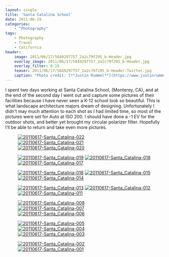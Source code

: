 ```yaml
---
layout: single
title: 'Santa Catalina School'
date: 2011-06-19
categories:
    - "Photography"
tags:
    - Photography
    - Travel
    - California
header:
    image: 2011/06/17/5849297757_2a2c79f295_b-Header.jpg
    overlay_image: 2011/06/17/5849297757_2a2c79f295_b-Header.jpg
    overlay_filter: 0.15
    teaser: 2011/06/17/5849297757_2a2c79f295_b-Header-Twitter.jpg 		# Shrink image to 575 width
    caption: "Photo credit: [**Justin Rummel**](https://www.justinrummel.com)"
---
```

I spent two days working at Santa Catalina School, (Monterey, CA), and at the end of the second day I went out and capture some pictures of their facilities because I have never seen a K-12 school look so beautiful. This is what landscape architecture majors dream of designing. Unfortunately I didn’t may much attention to each shot as I had limited time, so most of the pictures were set for Auto at ISO 200. I should have done a -1 EV for the outdoor shots, and better yet brought my circular polarizer filter. Hopefully I’ll be able to return and take even more pictures.

<figure class="third">
<a href="https://www.flickr.com/photos/justinrummel/5849866578/"><img src="https://farm3.static.flickr.com/2513/5849866578_4dd072eab6_m.jpg" title="20110617-Santa_Catalina-022" /></a>
<a href="https://www.flickr.com/photos/justinrummel/5849297757/"><img src="https://farm6.static.flickr.com/5196/5849297757_2a2c79f295_m.jpg" title="20110617-Santa_Catalina-021" /></a>
<a href="https://www.flickr.com/photos/justinrummel/5849310905/"><img src="https://farm3.static.flickr.com/2779/5849310905_428cdd3d73_m.jpg" title="20110617-Santa_Catalina-020" /></a>
</figure>
<figure class="third">
<a href="https://www.flickr.com/photos/justinrummel/5849865176/"><img src="https://farm6.static.flickr.com/5235/5849865176_00df418df0_m.jpg" title="20110617-Santa_Catalina-019" /></a>
<a href="https://www.flickr.com/photos/justinrummel/5849309607/"><img src="https://farm6.static.flickr.com/5236/5849309607_7a66682274_m.jpg" title="20110617-Santa_Catalina-018" /></a>
<a href="https://www.flickr.com/photos/justinrummel/5849308531/"><img src="https://farm3.static.flickr.com/2580/5849308531_85d24b0d06_m.jpg" title="20110617-Santa_Catalina-017" /></a>
</figure>
<figure class="third">
<a href="https://www.flickr.com/photos/justinrummel/5849862404/"><img src="https://farm4.static.flickr.com/3104/5849862404_95426ac711_m.jpg" title="20110617-Santa_Catalina-016" /></a>
<a href="https://www.flickr.com/photos/justinrummel/5849861798/"><img src="https://farm3.static.flickr.com/2656/5849861798_b08eb3c26b_m.jpg" title="20110617-Santa_Catalina-015" /></a>
<a href="https://www.flickr.com/photos/justinrummel/5849306553/"><img src="https://farm4.static.flickr.com/3415/5849306553_54b6a1a0e4_m.jpg" title="20110617-Santa_Catalina-014" /></a>
</figure>
<figure class="third">
<a href="https://www.flickr.com/photos/justinrummel/5849305785/"><img src="https://farm4.static.flickr.com/3224/5849305785_e5d2579a97_m.jpg" title="20110617-Santa_Catalina-013" /></a>
<a href="https://www.flickr.com/photos/justinrummel/5849305263/"><img src="https://farm3.static.flickr.com/2485/5849305263_16f49f4340_m.jpg" title="20110617-Santa_Catalina-012" /></a>
<a href="https://www.flickr.com/photos/justinrummel/5849304857/"><img src="https://farm4.static.flickr.com/3149/5849304857_4be4f31f6b_m.jpg" title="20110617-Santa_Catalina-011" /></a>
</figure>
<figure class="third">
<a href="https://www.flickr.com/photos/justinrummel/5849858688/"><img src="https://farm4.static.flickr.com/3309/5849858688_220d97e61a_m.jpg" title="20110617-Santa_Catalina-008" /></a>
<a href="https://www.flickr.com/photos/justinrummel/5849858032/"><img src="https://farm6.static.flickr.com/5275/5849858032_4786a43255_m.jpg" title="20110617-Santa_Catalina-007" /></a>
<a href="https://www.flickr.com/photos/justinrummel/5849302601/"><img src="https://farm4.static.flickr.com/3032/5849302601_74e7a2f143_m.jpg" title="20110617-Santa_Catalina-006" /></a>
</figure>
<figure class="third">
<a href="https://www.flickr.com/photos/justinrummel/5849856334/"><img src="https://farm6.static.flickr.com/5229/5849856334_953280c8f9_m.jpg" title="20110617-Santa_Catalina-005" /></a>
<a href="https://www.flickr.com/photos/justinrummel/5849301111/"><img src="https://farm4.static.flickr.com/3516/5849301111_e4491da1a7_m.jpg" title="20110617-Santa_Catalina-004" /></a>
<a href="https://www.flickr.com/photos/justinrummel/5849300411/"><img src="https://farm4.static.flickr.com/3179/5849300411_035c2378d8_m.jpg" title="20110617-Santa_Catalina-003" /></a>
</figure>
<figure class="third">
<a href="https://www.flickr.com/photos/justinrummel/5849854238/"><img src="https://farm4.static.flickr.com/3061/5849854238_dbbd9170a1_m.jpg" title="20110617-Santa_Catalina-002" /></a>
<a href="https://www.flickr.com/photos/justinrummel/5849853336/"><img src="https://farm6.static.flickr.com/5021/5849853336_236667739e_m.jpg" title="20110617-Santa_Catalina-001" /></a>
</figure>
